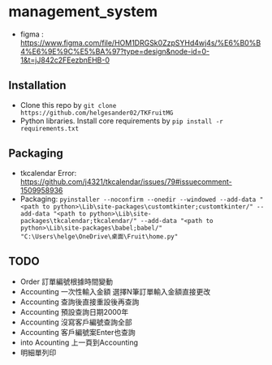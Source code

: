 # management_system

* figma : https://www.figma.com/file/HOM1DRGSk0ZzpSYHd4wj4s/%E6%B0%B4%E6%9E%9C%E5%BA%97?type=design&node-id=0-1&t=jJ842c2FEezbnEHB-0

## Installation

* Clone this repo by `git clone https://github.com/helgesander02/TKFruitMG`
* Python libraries. Install core requirements by `pip install -r requirements.txt`

## Packaging

* tkcalendar Error: https://github.com/j4321/tkcalendar/issues/79#issuecomment-1509958936
* Packaging: `pyinstaller --noconfirm --onedir --windowed --add-data "<path to python>\Lib\site-packages\customtkinter;customtkinter/" --add-data "<path to python>\Lib\site-packages\tkcalendar;tkcalendar/" --add-data "<path to python>\Lib\site-packages\babel;babel/"  "C:\Users\helge\OneDrive\桌面\Fruit\home.py"`

## TODO

* Order 訂單編號根據時間變動
* Accounting 一次性輸入金額 選擇N筆訂單輸入金額直接更改
* Accounting 查詢後直接重設後再查詢
* Accounting 預設查詢日期2000年
* Accounting 沒寫客戶編號查詢全部
* Accounting 客戶編號案Enter也查詢
* into Acounting 上一頁到Accounting
* 明細單列印

